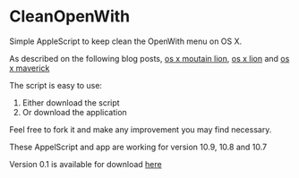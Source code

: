 CleanOpenWith
=============

Simple AppleScript to keep clean the OpenWith menu on OS X.

As described on the following blog posts, [os x moutain lion](http://idoitonamac.blogspot.com/2012/07/duplicate-applications-in-open-with-on.html), [os x lion](http://idoitonamac.blogspot.com/2012/02/duplicate-application-in-with-on-os-x.html) and [os x maverick](http://idoitonamac.blogspot.com/2014/03/keeping-open-with-menu-clean-on-os-x.html)

The script is easy to use:

1. Either download the script
2. Or download the application

Feel free to fork it and make any improvement you may find necessary.

These AppelScript and app are working for version 10.9, 10.8 and 10.7

Version 0.1 is available for download [here](https://github.com/spaquet/CleanOpenWith/releases/latest)
